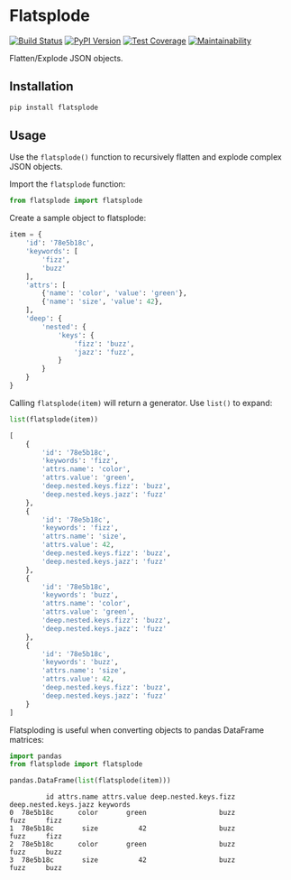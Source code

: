 # Flatsplode

[![Build Status](https://travis-ci.com/amancevice/flatsplode.svg?branch=master)](https://travis-ci.com/amancevice/flatsplode)
[![PyPI Version](https://badge.fury.io/py/flatsplode.svg)](https://badge.fury.io/py/flatsplode)
[![Test Coverage](https://api.codeclimate.com/v1/badges/974cfe08c8e29ab4d1d2/test_coverage)](https://codeclimate.com/github/amancevice/flatsplode/test_coverage)
[![Maintainability](https://api.codeclimate.com/v1/badges/974cfe08c8e29ab4d1d2/maintainability)](https://codeclimate.com/github/amancevice/flatsplode/maintainability)

Flatten/Explode JSON objects.

## Installation

```bash
pip install flatsplode
```

## Usage

Use the `flatsplode()` function to recursively flatten and explode complex JSON objects.

Import the `flatsplode` function:

```python
from flatsplode import flatsplode
```

Create a sample object to flatsplode:

```python
item = {
    'id': '78e5b18c',
    'keywords': [
        'fizz',
        'buzz'
    ],
    'attrs': [
        {'name': 'color', 'value': 'green'},
        {'name': 'size', 'value': 42},
    ],
    'deep': {
        'nested': {
            'keys': {
                'fizz': 'buzz',
                'jazz': 'fuzz',
            }
        }
    }
}
```

Calling `flatsplode(item)` will return a generator. Use `list()` to expand:


```python
list(flatsplode(item))

[
    {
        'id': '78e5b18c',
        'keywords': 'fizz',
        'attrs.name': 'color',
        'attrs.value': 'green',
        'deep.nested.keys.fizz': 'buzz',
        'deep.nested.keys.jazz': 'fuzz'
    },
    {
        'id': '78e5b18c',
        'keywords': 'fizz',
        'attrs.name': 'size',
        'attrs.value': 42,
        'deep.nested.keys.fizz': 'buzz',
        'deep.nested.keys.jazz': 'fuzz'
    },
    {
        'id': '78e5b18c',
        'keywords': 'buzz',
        'attrs.name': 'color',
        'attrs.value': 'green',
        'deep.nested.keys.fizz': 'buzz',
        'deep.nested.keys.jazz': 'fuzz'
    },
    {
        'id': '78e5b18c',
        'keywords': 'buzz',
        'attrs.name': 'size',
        'attrs.value': 42,
        'deep.nested.keys.fizz': 'buzz',
        'deep.nested.keys.jazz': 'fuzz'
    }
]
```

Flatsploding is useful when converting objects to pandas DataFrame matrices:

```python
import pandas
from flatsplode import flatsplode

pandas.DataFrame(list(flatsplode(item)))
```

```
         id attrs.name attrs.value deep.nested.keys.fizz deep.nested.keys.jazz keywords
0  78e5b18c      color       green                  buzz                  fuzz     fizz
1  78e5b18c       size          42                  buzz                  fuzz     fizz
2  78e5b18c      color       green                  buzz                  fuzz     buzz
3  78e5b18c       size          42                  buzz                  fuzz     buzz
```
